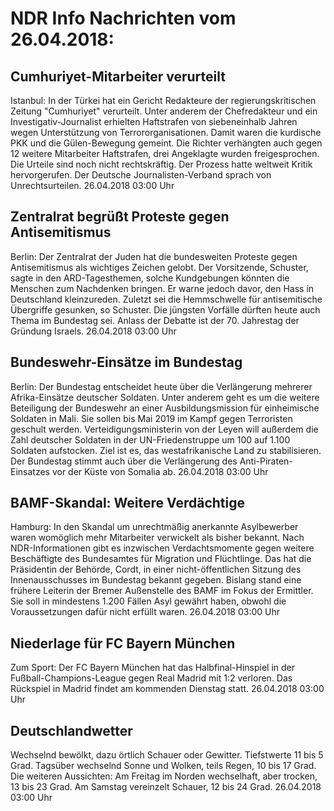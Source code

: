 # NDR Info Nachrichten vom 26.04.2018:


## Cumhuriyet-Mitarbeiter verurteilt
Istanbul: In der Türkei hat ein Gericht Redakteure der regierungskritischen Zeitung "Cumhuriyet" verurteilt. Unter anderem der Chefredakteur und ein Investigativ-Journalist erhielten Haftstrafen von siebeneinhalb Jahren wegen Unterstützung von Terrororganisationen. Damit waren die kurdische PKK und die Gülen-Bewegung gemeint. Die Richter verhängten auch gegen 12 weitere Mitarbeiter Haftstrafen, drei Angeklagte wurden freigesprochen. Die Urteile sind noch nicht rechtskräftig. Der Prozess hatte weltweit Kritik hervorgerufen. Der Deutsche Journalisten-Verband sprach von Unrechtsurteilen. 26.04.2018 03:00 Uhr 

## Zentralrat begrüßt Proteste gegen Antisemitismus
Berlin: Der Zentralrat der Juden hat die bundesweiten Proteste gegen Antisemitismus als wichtiges Zeichen gelobt. Der Vorsitzende, Schuster, sagte in den ARD-Tagesthemen, solche Kundgebungen könnten die Menschen zum Nachdenken bringen. Er warne jedoch davor, den Hass in Deutschland kleinzureden. Zuletzt sei die Hemmschwelle für antisemitische Übergriffe gesunken, so Schuster. Die jüngsten Vorfälle dürften heute auch Thema im Bundestag sei. Anlass der Debatte ist der 70. Jahrestag der Gründung Israels. 26.04.2018 03:00 Uhr 

## Bundeswehr-Einsätze im Bundestag
Berlin: Der Bundestag entscheidet heute über die Verlängerung mehrerer Afrika-Einsätze deutscher Soldaten. Unter anderem geht es um die weitere Beteiligung der Bundeswehr an einer Ausbildungsmission für einheimische Soldaten in Mali. Sie sollen bis Mai 2019 im Kampf gegen Terroristen geschult werden. Verteidigungsministerin von der Leyen will außerdem die Zahl deutscher Soldaten in der UN-Friedenstruppe um 100 auf 1.100 Soldaten aufstocken. Ziel ist es, das westafrikanische Land zu stabilisieren. Der Bundestag stimmt auch über die Verlängerung des Anti-Piraten-Einsatzes vor der Küste von Somalia ab. 26.04.2018 03:00 Uhr 

## BAMF-Skandal: Weitere Verdächtige
Hamburg: In den Skandal um unrechtmäßig anerkannte Asylbewerber waren womöglich mehr Mitarbeiter verwickelt als bisher bekannt. Nach NDR-Informationen gibt es inzwischen Verdachtsmomente gegen weitere Beschäftigte des Bundesamtes für Migration und Flüchtlinge. Das hat die Präsidentin der Behörde, Cordt, in einer nicht-öffentlichen Sitzung des Innenausschusses im Bundestag bekannt gegeben. Bislang stand eine frühere Leiterin der Bremer Außenstelle des BAMF im Fokus der Ermittler. Sie soll in mindestens 1.200 Fällen Asyl gewährt haben, obwohl die Voraussetzungen dafür nicht erfüllt waren. 26.04.2018 03:00 Uhr 

## Niederlage für FC Bayern München
Zum Sport: Der FC Bayern München hat das Halbfinal-Hinspiel in der Fußball-Champions-League gegen Real Madrid mit 1:2 verloren. Das Rückspiel in Madrid findet am kommenden Dienstag statt. 26.04.2018 03:00 Uhr 

## Deutschlandwetter
Wechselnd bewölkt, dazu örtlich Schauer oder Gewitter. Tiefstwerte 11 bis 5 Grad. Tagsüber wechselnd Sonne und Wolken, teils Regen, 10 bis 17 Grad. Die weiteren Aussichten: Am Freitag im Norden wechselhaft, aber trocken, 13 bis 23 Grad. Am Samstag vereinzelt Schauer, 12 bis 24 Grad. 26.04.2018 03:00 Uhr 
